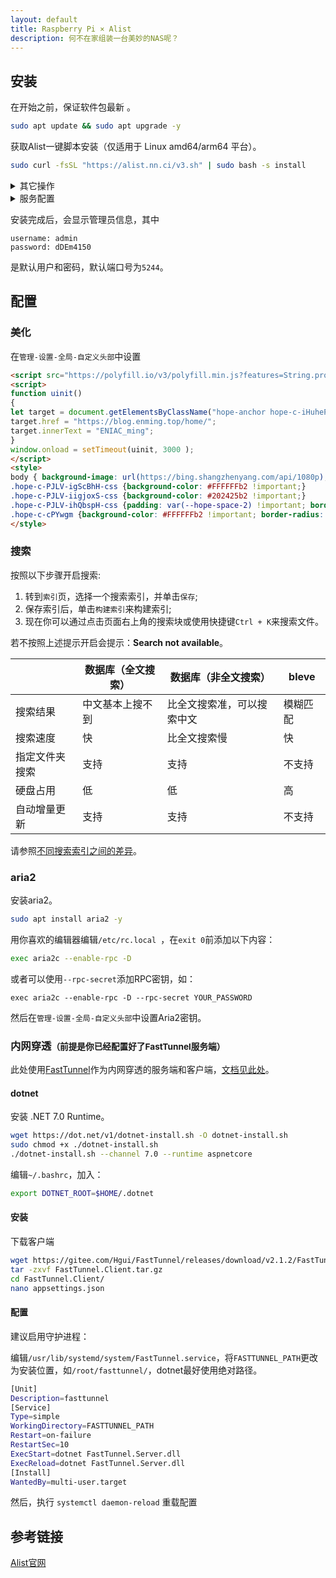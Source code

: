 ```yaml
---
layout: default
title: Raspberry Pi × Alist
description: 何不在家组装一台美妙的NAS呢？
---
```

## 安装

在开始之前，保证软件包最新 。

```bash
sudo apt update && sudo apt upgrade -y
```

获取Alist一键脚本安装（仅适用于 Linux amd64/arm64 平台）。

```bash
sudo curl -fsSL "https://alist.nn.ci/v3.sh" | sudo bash -s install
```

<details><summary>其它操作</summary> 
  
更新：

```bash
curl -fsSL "https://alist.nn.ci/v3.sh" | bash -s update
```


卸载：

```bash
curl -fsSL "https://alist.nn.ci/v3.sh" | bash -s uninstall
```

</details>

<details><summary>服务配置</summary> 
  
启动: `systemctl start alist`

关闭: `systemctl stop alist`

配置开机自启: `systemctl enable alist`

取消开机自启: `systemctl disable alist`

状态:` systemctl status alist`

重启: `systemctl restart alist`

</details>

安装完成后，会显示管理员信息，其中

```
username: admin
password: dDEm4150
```

是默认用户和密码，默认端口号为`5244`。

## 配置

### 美化

在`管理-设置-全局-自定义头部`中设置

```html
<script src="https://polyfill.io/v3/polyfill.min.js?features=String.prototype.replaceAll"></script>
<script>
function uinit()
{
let target = document.getElementsByClassName("hope-anchor hope-c-iHuheP hope-c-PJLV hope-c-PJLV-idrWMwW-css")[0];
target.href = "https://blog.enming.top/home/";
target.innerText = "ENIAC_ming";
}
window.onload = setTimeout(uinit, 3000 );
</script>
<style>
body { background-image: url(https://bing.shangzhenyang.com/api/1080p); background-size: cover; background-position: center; background-attachment: fixed;}
.hope-c-PJLV-igScBhH-css {background-color: #FFFFFFb2 !important;}
.hope-c-PJLV-iigjoxS-css {background-color: #202425b2 !important;}
.hope-c-PJLV-ihQbspH-css {padding: var(--hope-space-2) !important; border-radius: var(--hope-radii-md) !important; background: var(--hope-colors-neutral4); width: auto !important;}
.hope-c-cPYwgm {background-color: #FFFFFFb2 !important; border-radius: var(--hope-radii-xl) !important; padding: var(--hope-space-2) !important;}
</style>
```

### 搜索

按照以下步骤开启搜索:

1. 转到`索引`页，选择一个搜索索引，并单击`保存`;
2. 保存索引后，单击`构建索引`来构建索引;
3. 现在你可以通过点击页面右上角的搜索块或使用快捷键`Ctrl + K`来搜索文件。

若不按照上述提示开启会提示：**Search not available**。

|                | 数据库（全文搜索） | 数据库（非全文搜索）       | bleve    |
| -------------- | ------------------ | -------------------------- | -------- |
| 搜索结果       | 中文基本上搜不到   | 比全文搜索准，可以搜索中文 | 模糊匹配 |
| 搜索速度       | 快                 | 比全文搜索慢               | 快       |
| 指定文件夹搜索 | 支持               | 支持                       | 不支持   |
| 硬盘占用       | 低                 | 低                         | 高       |
| 自动增量更新   | 支持               | 支持                       | 不支持   |

请参照[不同搜索索引之间的差异](https://alist.nn.ci/zh/guide/advanced/search.html#%E4%B8%8D%E5%90%8C%E6%90%9C%E7%B4%A2%E7%B4%A2%E5%BC%95%E4%B9%8B%E9%97%B4%E7%9A%84%E5%B7%AE%E5%BC%82)。

### aria2

安装aria2。

```bash
sudo apt install aria2 -y
```

用你喜欢的编辑器编辑`/etc/rc.local `，在`exit 0`前添加以下内容：

```bash
exec aria2c --enable-rpc -D
```

或者可以使用`--rpc-secret`添加RPC密钥，如：

```
exec aria2c --enable-rpc -D --rpc-secret YOUR_PASSWORD
```

然后在`管理-设置-全局-自定义头部`中设置Aria2密钥。

### 内网穿透<small>（前提是你已经配置好了FastTunnel服务端）</small>

此处使用[FastTunnel](https://gitee.com/Hgui/FastTunnel)作为内网穿透的服务端和客户端，[文档见此处](https://docs.suidao.io/)。

#### dotnet

安装 .NET 7.0 Runtime。

```bash
wget https://dot.net/v1/dotnet-install.sh -O dotnet-install.sh
sudo chmod +x ./dotnet-install.sh
./dotnet-install.sh --channel 7.0 --runtime aspnetcore
```

编辑`~/.bashrc`，加入：

```bash
export DOTNET_ROOT=$HOME/.dotnet
```

#### 安装

下载客户端

```bash
wget https://gitee.com/Hgui/FastTunnel/releases/download/v2.1.2/FastTunnel.Client.tar.gz
tar -zxvf FastTunnel.Client.tar.gz
cd FastTunnel.Client/
nano appsettings.json
```

#### 配置

建议启用守护进程：

编辑`/usr/lib/systemd/system/FastTunnel.service`，将`FASTTUNNEL_PATH`更改为安装位置，如`/root/fasttunnel/`，dotnet最好使用绝对路径。

```bash
[Unit]
Description=fasttunnel
[Service]
Type=simple
WorkingDirectory=FASTTUNNEL_PATH
Restart=on-failure
RestartSec=10
ExecStart=dotnet FastTunnel.Server.dll
ExecReload=dotnet FastTunnel.Server.dll
[Install]
WantedBy=multi-user.target
```

然后，执行 `systemctl daemon-reload` 重载配置

## 参考链接

[Alist官网](https://alist.nn.ci/)
